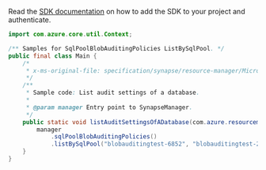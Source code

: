 Read the [SDK documentation](https://github.com/Azure/azure-sdk-for-java/blob/azure-resourcemanager-synapse_1.0.0-beta.2/sdk/synapse/azure-resourcemanager-synapse/README.md) on how to add the SDK to your project and authenticate.

```java
import com.azure.core.util.Context;

/** Samples for SqlPoolBlobAuditingPolicies ListBySqlPool. */
public final class Main {
    /*
     * x-ms-original-file: specification/synapse/resource-manager/Microsoft.Synapse/stable/2021-06-01/examples/SqlPoolAuditingSettingsList.json
     */
    /**
     * Sample code: List audit settings of a database.
     *
     * @param manager Entry point to SynapseManager.
     */
    public static void listAuditSettingsOfADatabase(com.azure.resourcemanager.synapse.SynapseManager manager) {
        manager
            .sqlPoolBlobAuditingPolicies()
            .listBySqlPool("blobauditingtest-6852", "blobauditingtest-2080", "testdb", Context.NONE);
    }
}
```
